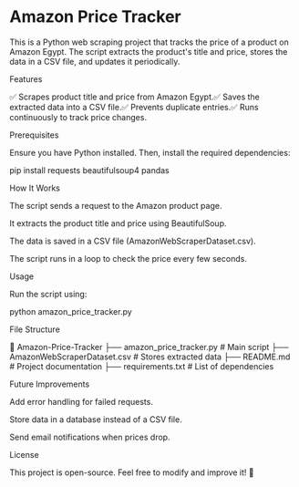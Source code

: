 # Amazon Price Tracker

This is a Python web scraping project that tracks the price of a product on Amazon Egypt. The script extracts the product's title and price, stores the data in a CSV file, and updates it periodically.

Features

✅ Scrapes product title and price from Amazon Egypt.✅ Saves the extracted data into a CSV file.✅ Prevents duplicate entries.✅ Runs continuously to track price changes.

Prerequisites

Ensure you have Python installed. Then, install the required dependencies:

pip install requests beautifulsoup4 pandas

How It Works

The script sends a request to the Amazon product page.

It extracts the product title and price using BeautifulSoup.

The data is saved in a CSV file (AmazonWebScraperDataset.csv).

The script runs in a loop to check the price every few seconds.

Usage

Run the script using:

python amazon_price_tracker.py

File Structure

📂 Amazon-Price-Tracker
 ├── amazon_price_tracker.py   # Main script
 ├── AmazonWebScraperDataset.csv # Stores extracted data
 ├── README.md                # Project documentation
 ├── requirements.txt         # List of dependencies

Future Improvements

Add error handling for failed requests.

Store data in a database instead of a CSV file.

Send email notifications when prices drop.

License

This project is open-source. Feel free to modify and improve it! 🚀
